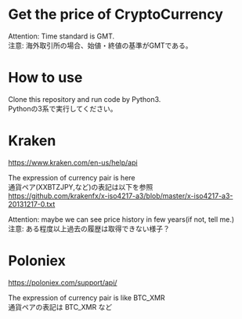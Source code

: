 # Get the price of CryptoCurrency

Attention: Time standard is GMT.  
注意: 海外取引所の場合、始値・終値の基準がGMTである。  


# How to use
Clone this repository and run code by Python3.  
Pythonの3系で実行してください。  

# Kraken
https://www.kraken.com/en-us/help/api  

The expression of currency pair is here  
通貨ペア(XXBTZJPY,など)の表記は以下を参照  
https://github.com/krakenfx/x-iso4217-a3/blob/master/x-iso4217-a3-20131217-0.txt  

Attention: maybe we can see price history in few years(if not, tell me.)  
注意: ある程度以上過去の履歴は取得できない様子？  


# Poloniex
https://poloniex.com/support/api/  

The expression of currency pair is like BTC_XMR  
通貨ペアの表記は BTC_XMR など  
